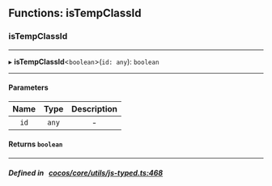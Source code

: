 ## Functions: isTempClassId

### isTempClassId


___
▸ **isTempClassId**<`boolean`\>(`id: any`): `boolean`
___


#### Parameters

| Name | Type | Description |
| :------: | :------: | :------: |
| `id` | `any` | - |

#### Returns `boolean` 
___


##### Defined in &nbsp;   [cocos/core/utils/js-typed.ts:468](https://github.com/cocos-creator/engine/blob/c7bf6b8a9/cocos/core/utils/js-typed.ts#L468)&nbsp;
